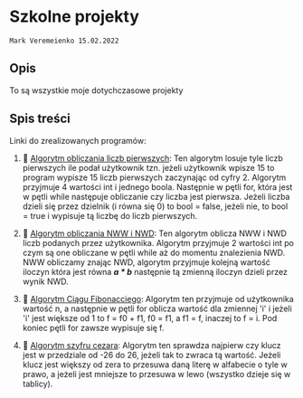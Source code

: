 # Szkolne projekty

`Mark Veremeienko 15.02.2022`

## Opis

To są wszystkie moje dotychczasowe projekty

## Spis treści

Linki do zrealizowanych programów:

1. &#x1F4D2; [Algorytm obliczania liczb pierwszych](https://github.com/Joesepph/Repo-main/blob/main/Algorytm%20liczb%20pierwszych/Algorytm%20liczb%20pierwszych.cpp): Ten algorytm losuje tyle liczb pierwszych ile podał użytkownik tzn. jeżeli użytkownik wpisze 15 to program wypisze 15 liczb pierwszych zaczynając od cyfry 2. Algorytm przyjmuje 4 wartości int i jednego boola. Następnie w pętli for, która jest w pętli while następuje obliczanie czy liczba jest pierwsza. Jeżeli liczba dzieli się przez dzielnik (i równa się 0) to bool = false, jeżeli nie, to bool = true i wypisuje tą liczbę do liczb pierwszych.

2. &#x1F4D2; [Algorytm obliczania NWW i NWD](https://github.com/Joesepph/Repo-main/blob/main/Obliczanie_NWW_i_NWD/Obliczanie_NWW_i_NWD.cpp): Ten algorytm oblicza NWW i NWD liczb podanych przez użytkownika. Algorytm przyjmuje 2 wartości int po czym są one obliczane w pętli while aż do momentu znalezienia NWD. NWW obliczamy znając NWD, algorytm przyjmuje kolejną wartość iloczyn która jest równa ***a * b*** następnie tą zmienną iloczyn dzieli przez wynik NWD.

3. &#x1F4D2; [Algorytm Ciągu Fibonacciego](https://github.com/Joesepph/Repo-main/blob/main/ciag_fibonacciego/ciag_fibonacciego.cpp): Algorytm ten przyjmuje od użytkownika wartość n, a następnie w pętli for oblicza wartość dla zmiennej 'i' i jeżeli 'i' jest większe od 1 to f = f0 + f1, f0 = f1, a f1 = f, inaczej to f = i. Pod koniec pętli for zawsze wypisuje się f.

4. &#x1F4D2; [Algorytm szyfru cezara](https://github.com/Joesepph/Repo-main/blob/main/szyfr_cezara/szyfr_cezara/szyfr_cezara.cpp): Algorytm ten sprawdza najpierw czy klucz jest w przedziale od -26 do 26, jeżeli tak to zwraca tą wartość. Jeżeli klucz jest większy od zera to przesuwa daną literę w alfabecie o tyle w prawo, a jeżeli jest mniejsze to przesuwa w lewo (wszystko dzieje się w tablicy).
